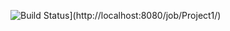 ![Build Status](http://localhost:8080/buildStatus/icon?job=Project1)](http://localhost:8080/job/Project1/)
